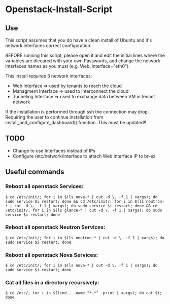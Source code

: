 Openstack-Install-Script
========================

## Use

This script assumes that you do have a clean install of Ubuntu and it's network interfaces correct configuration.

BEFORE running this script, please open it and edit the initial lines where the variables are dlecared with your own Passwords, and change the network interfaces names as you must (e.g. Web_Interface="eth0").

This install requires 3 network interfaces:

* Web Interface => used by tenants to reach the cloud
* Managment Interface => used to interconnect the cloud
* Tunneling Interface => used to exchange data between VM in tenant network

If the installation is performed through ssh the connection may drop. Requiring the user to continue installation from install_and_configure_dashboard() function. This must be updated!!


## TODO

* Change to use Interfaces instead of IPs
* Configure /etc/network/interface to attach Web Interface IP to br-ex



## Useful commands
### Reboot all openstack Services:
	$ cd /etc/init/; for i in $(ls nova-* | cut -d \. -f 1 | xargs); do sudo service $i restart; done && cd /etc/init/; for i in $(ls neutron-* | cut -d \. -f 1 | xargs); do sudo service $i restart; done && cd /etc/init/; for i in $(ls glance-* | cut -d \. -f 1 | xargs); do sudo service $i restart; done

### Reboot all openstack Neutron Services:
	$ cd /etc/init/; for i in $(ls neutron-* | cut -d \. -f 1 | xargs); do sudo service $i restart; done

### Reboot all openstack Nova Services:
	$ cd /etc/init/; for i in $(ls nova-* | cut -d \. -f 1 | xargs); do sudo service $i restart; done

### Cat all files in a directory recursively:
	$ cd /etc/; for i in $(find . -name "*.*" -print | xargs); do cat $i; done